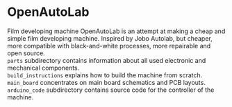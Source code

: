 # OpenAutoLab
Film developing machine
OpenAutoLab is an attempt at making a cheap and simple film developing machine. Inspired by Jobo Autolab, but cheaper, more compatible with black-and-white processes, more repairable and open source.  
`parts` subdirectory contains information about all used electronic and mechanical components.  
`build_instructions` explains how to build the machine from scratch.  
`main_board` concentrates on main board schematics and PCB layouts.  
`arduino_code` subdirectory contains source code for the controller of the machine.  
